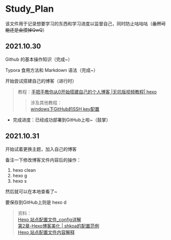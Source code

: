 # Study_Plan
该文件用于记录想要学习的东西和学习进度以监督自己，同时防止咕咕咕（~~虽然可能还是会摸掉QwQ~~）

## 2021.10.30
Github 的基本操作知识（完成~）

Typora 食用方法和 Markdown 语法（完成~）

开始尝试搭建自己的博客（进行时）
>教程：[手把手教你从0开始搭建自己的个人博客 |无坑版视频教程| hexo](https://www.bilibili.com/video/BV1Yb411a7ty?p=1&share_medium=android&share_plat=android&share_source=QQ&share_tag=s_i&timestamp=1635581158&unique_k=eSoVqM)
>>涉及其他教程：  
>>[windows下GitHub的SSH key配置](https://www.jianshu.com/p/9317a927e844)

- 完成进度：已经成功部署到GitHub上啦~（鼓掌）

## 2021.10.31
开始试着更换主题，加入自己的博客

备注一下修改博客文件内容后的操作：

1. hexo clean
2. hexo g
3. hexo s

然后就可以在本地查看了~

要保存到GitHub上则是 hexo d

>资料：  
>[Hexo 站点配置文件_config详解](https://vonsdite.github.io/posts/e990fc02.html)  
>[第2章-Hexo博客美化 | shkoa的配置范例](https://blog.csdn.net/BetrayVirginia/article/details/113572364)  
>[Hexo 站点配置文件内容解释](https://blog.csdn.net/lijing742180/article/details/85722664)
